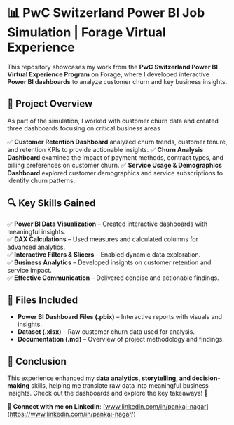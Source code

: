 # 📊 PwC Switzerland Power BI Job Simulation | Forage Virtual Experience

This repository showcases my work from the **PwC Switzerland Power BI Virtual Experience Program** on Forage, where I developed interactive **Power BI dashboards** to analyze customer churn and key business insights.

## 🚀 Project Overview
As part of the simulation, I worked with customer churn data and created three dashboards focusing on critical business areas

✅ **Customer Retention Dashboard** analyzed churn trends, customer tenure, and retention KPIs to provide actionable insights. ✅ **Churn Analysis Dashboard** examined the impact of payment methods, contract types, and billing preferences on customer churn. ✅ **Service Usage & Demographics Dashboard** explored customer demographics and service subscriptions to identify churn patterns.

## 🔍 Key Skills Gained
✅ **Power BI Data Visualization** – Created interactive dashboards with meaningful insights.  
✅ **DAX Calculations** – Used measures and calculated columns for advanced analytics.  
✅ **Interactive Filters & Slicers** – Enabled dynamic data exploration.  
✅ **Business Analytics** – Developed insights on customer retention and service impact.  
✅ **Effective Communication** – Delivered concise and actionable findings.

## 📂 Files Included
- **Power BI Dashboard Files (.pbix)** – Interactive reports with visuals and insights.
- **Dataset (.xlsx)** – Raw customer churn data used for analysis.
- **Documentation (.md)** – Overview of project methodology and findings.

## 📌 Conclusion
This experience enhanced my **data analytics, storytelling, and decision-making** skills, helping me translate raw data into meaningful business insights. Check out the dashboards and explore the key takeaways! 🚀

🔗 **Connect with me on LinkedIn**: [www.linkedin.com/in/pankaj-nagar](https://www.linkedin.com/in/pankaj-nagar/)
